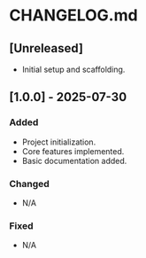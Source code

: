 # CHANGELOG.md

## [Unreleased]

- Initial setup and scaffolding.

## [1.0.0] - 2025-07-30

### Added

- Project initialization.
- Core features implemented.
- Basic documentation added.

### Changed

- N/A

### Fixed

- N/A

###
